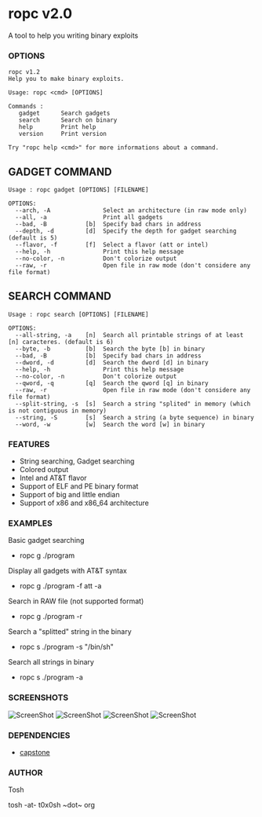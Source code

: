 ropc v2.0
====

A tool to help you writing binary exploits


### OPTIONS

```
ropc v1.2
Help you to make binary exploits.

Usage: ropc <cmd> [OPTIONS]

Commands :
   gadget      Search gadgets
   search      Search on binary
   help        Print help
   version     Print version

Try "ropc help <cmd>" for more informations about a command.

```

## GADGET COMMAND

```
Usage : ropc gadget [OPTIONS] [FILENAME]

OPTIONS:
  --arch, -A               Select an architecture (in raw mode only)
  --all, -a                Print all gadgets
  --bad, -B           [b]  Specify bad chars in address
  --depth, -d         [d]  Specify the depth for gadget searching (default is 5)
  --flavor, -f        [f]  Select a flavor (att or intel)
  --help, -h               Print this help message
  --no-color, -n           Don't colorize output
  --raw, -r                Open file in raw mode (don't considere any file format)
```

## SEARCH COMMAND

```
Usage : ropc search [OPTIONS] [FILENAME]

OPTIONS:
  --all-string, -a    [n]  Search all printable strings of at least [n] caracteres. (default is 6)
  --byte, -b          [b]  Search the byte [b] in binary
  --bad, -B           [b]  Specify bad chars in address
  --dword, -d         [d]  Search the dword [d] in binary
  --help, -h               Print this help message
  --no-color, -n           Don't colorize output
  --qword, -q         [q]  Search the qword [q] in binary
  --raw, -r                Open file in raw mode (don't considere any file format)
  --split-string, -s  [s]  Search a string "splited" in memory (which is not contiguous in memory)
  --string, -S        [s]  Search a string (a byte sequence) in binary
  --word, -w          [w]  Search the word [w] in binary
```


### FEATURES
* String searching, Gadget searching
* Colored output
* Intel and AT&T flavor
* Support of ELF and PE binary format
* Support of big and little endian
* Support of x86 and x86_64 architecture


### EXAMPLES

Basic gadget searching

* ropc g ./program 

Display all gadgets with AT&T syntax

* ropc g ./program -f att -a

Search in RAW file (not supported format)

* ropc g ./program -r

Search a "splitted" string in the binary

* ropc s ./program -s "/bin/sh"

Search all strings in binary

* ropc s ./program -a

### SCREENSHOTS
![ScreenShot](http://imageshack.com/a/img849/3325/fbed.png)
![ScreenShot](http://imageshack.com/a/img844/3548/owzz.png)
![ScreenShot](http://imageshack.com/a/img593/9008/lojs.png)
![ScreenShot](http://imageshack.com/a/img829/4324/5vzm.png)


### DEPENDENCIES
- [capstone](http://capstone-engine.org/)

### AUTHOR
Tosh 

tosh -at- t0x0sh ~dot~ org

